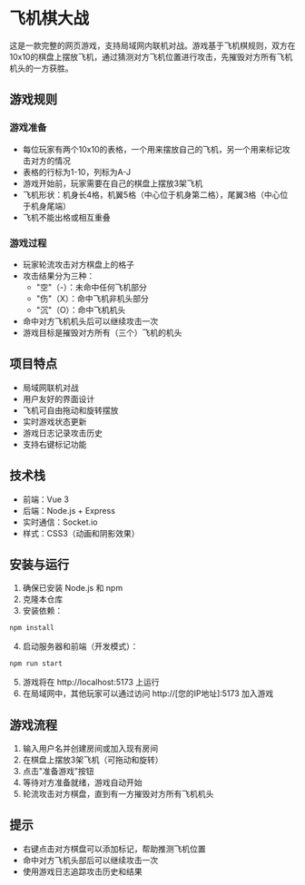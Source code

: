 # 飞机棋大战

这是一款完整的网页游戏，支持局域网内联机对战。游戏基于飞机棋规则，双方在10x10的棋盘上摆放飞机，通过猜测对方飞机位置进行攻击，先摧毁对方所有飞机机头的一方获胜。

## 游戏规则

### 游戏准备
- 每位玩家有两个10x10的表格，一个用来摆放自己的飞机，另一个用来标记攻击对方的情况
- 表格的行标为1-10，列标为A-J
- 游戏开始前，玩家需要在自己的棋盘上摆放3架飞机
- 飞机形状：机身长4格，机翼5格（中心位于机身第二格），尾翼3格（中心位于机身尾端）
- 飞机不能出格或相互重叠

### 游戏过程
- 玩家轮流攻击对方棋盘上的格子
- 攻击结果分为三种：
  - "空"（-）：未命中任何飞机部分
  - "伤"（X）：命中飞机非机头部分
  - "沉"（O）：命中飞机机头
- 命中对方飞机机头后可以继续攻击一次
- 游戏目标是摧毁对方所有（三个）飞机的机头

## 项目特点

- 局域网联机对战
- 用户友好的界面设计
- 飞机可自由拖动和旋转摆放
- 实时游戏状态更新
- 游戏日志记录攻击历史
- 支持右键标记功能

## 技术栈

- 前端：Vue 3
- 后端：Node.js + Express
- 实时通信：Socket.io
- 样式：CSS3（动画和阴影效果）

## 安装与运行

1. 确保已安装 Node.js 和 npm
2. 克隆本仓库
3. 安装依赖：

```bash
npm install
```

4. 启动服务器和前端（开发模式）：

```bash
npm run start
```

5. 游戏将在 http://localhost:5173 上运行
6. 在局域网中，其他玩家可以通过访问 http://[您的IP地址]:5173 加入游戏

## 游戏流程

1. 输入用户名并创建房间或加入现有房间
2. 在棋盘上摆放3架飞机（可拖动和旋转）
3. 点击"准备游戏"按钮
4. 等待对方准备就绪，游戏自动开始
5. 轮流攻击对方棋盘，直到有一方摧毁对方所有飞机机头

## 提示

- 右键点击对方棋盘可以添加标记，帮助推测飞机位置
- 命中对方飞机头部后可以继续攻击一次
- 使用游戏日志追踪攻击历史和结果
